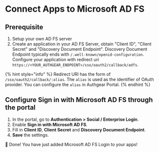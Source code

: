 # Connect Apps to Microsoft AD FS

## Prerequisite

1. Setup your own AD FS server
2. Create an application in your AD FS Server, obtain "Client ID", "Client Secret" and "Discovery Document Endpoint". Discovery Document Endpoint typically ends with `/.well-known/openid-configuration`. Configure your application with redirect uri `https://<YOUR_AUTHGEAR_ENDPOINT>/sso/oauth2/callback/adfs`.

{% hint style="info" %}
Redirect URI has the form of `/sso/oauth2/callback/:alias`. The `alias` is used as the identifier of OAuth provider. You can configure the `alias` in Authgear Portal.
{% endhint %}

## Configure Sign in with Microsoft AD FS through the portal

1. In the portal, go to **Authentication > Social / Enterprise Login**.
2. Enable **Sign in with Microsoft AD FS**.
3. Fill in **Client ID**, **Client Secret** and **Discovery Document Endpoint**.
4. **Save** the settings.

🎉 Done! You have just added Microsoft AD FS Login to your apps!
